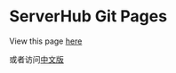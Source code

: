 # ServerHub Git Pages

View this page [here](https://serverhuborg.github.io/serverhub-mvc/index.html)

或者访问[中文版](https://serverhuborg.github.io/serverhub-mvc/zh_cn/index.html)
